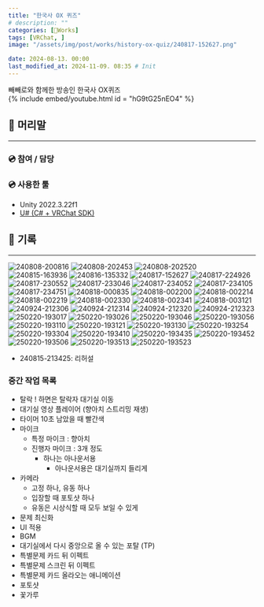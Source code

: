 ```yaml
---
title: "한국사 OX 퀴즈"
# description: ""
categories: [🍇Works]
tags: [VRChat, ]
image: "/assets/img/post/works/history-ox-quiz/240817-152627.png"

date: 2024-08-13. 00:00
last_modified_at: 2024-11-09. 08:35 # Init
---
```


빼빼로와 함께한 방송인 한국사 OX퀴즈  
{% include embed/youtube.html id = "hG9tG25nEO4" %}

## 📀 머리말

---

### 💿 참여 / 담당

### 💿 사용한 툴

- Unity 2022.3.22f1
- [U# (C# + VRChat SDK)](https://udonsharp.docs.vrchat.com/)

## 📀 기록

---
![240808-200816](/assets/img/post/works/history-ox-quiz/240808-200816.png)
![240808-202453](/assets/img/post/works/history-ox-quiz/240808-202453.png)
![240808-202520](/assets/img/post/works/history-ox-quiz/240808-202520.png)
![240815-163936](/assets/img/post/works/history-ox-quiz/240815-163936.png)
![240816-135332](/assets/img/post/works/history-ox-quiz/240816-135332.png)
![240817-152627](/assets/img/post/works/history-ox-quiz/240817-152627.png)
![240817-224926](/assets/img/post/works/history-ox-quiz/240817-224926.png)
![240817-230552](/assets/img/post/works/history-ox-quiz/240817-230552.png)
![240817-233046](/assets/img/post/works/history-ox-quiz/240817-233046.png)
![240817-234052](/assets/img/post/works/history-ox-quiz/240817-234052.png)
![240817-234105](/assets/img/post/works/history-ox-quiz/240817-234105.png)
![240817-234751](/assets/img/post/works/history-ox-quiz/240817-234751.png)
![240818-000835](/assets/img/post/works/history-ox-quiz/240818-000835.png)
![240818-002200](/assets/img/post/works/history-ox-quiz/240818-002200.png)
![240818-002214](/assets/img/post/works/history-ox-quiz/240818-002214.png)
![240818-002219](/assets/img/post/works/history-ox-quiz/240818-002219.png)
![240818-002330](/assets/img/post/works/history-ox-quiz/240818-002330.png)
![240818-002341](/assets/img/post/works/history-ox-quiz/240818-002341.png)
![240818-003121](/assets/img/post/works/history-ox-quiz/240818-003121.png)
![240924-212306](/assets/img/post/works/history-ox-quiz/240924-212306.png)
![240924-212314](/assets/img/post/works/history-ox-quiz/240924-212314.png)
![240924-212320](/assets/img/post/works/history-ox-quiz/240924-212320.png)
![240924-212323](/assets/img/post/works/history-ox-quiz/240924-212323.png)
![250220-193017](/assets/img/post/works/history-ox-quiz/250220-193017.png)
![250220-193026](/assets/img/post/works/history-ox-quiz/250220-193026.png)
![250220-193046](/assets/img/post/works/history-ox-quiz/250220-193046.png)
![250220-193056](/assets/img/post/works/history-ox-quiz/250220-193056.png)
![250220-193110](/assets/img/post/works/history-ox-quiz/250220-193110.png)
![250220-193121](/assets/img/post/works/history-ox-quiz/250220-193121.png)
![250220-193130](/assets/img/post/works/history-ox-quiz/250220-193130.png)
![250220-193254](/assets/img/post/works/history-ox-quiz/250220-193254.png)
![250220-193304](/assets/img/post/works/history-ox-quiz/250220-193304.png)
![250220-193410](/assets/img/post/works/history-ox-quiz/250220-193410.png)
![250220-193435](/assets/img/post/works/history-ox-quiz/250220-193435.png)
![250220-193452](/assets/img/post/works/history-ox-quiz/250220-193452.png)
![250220-193506](/assets/img/post/works/history-ox-quiz/250220-193506.png)
![250220-193513](/assets/img/post/works/history-ox-quiz/250220-193513.png)
![250220-193523](/assets/img/post/works/history-ox-quiz/250220-193523.png)

- 240815-213425: 리허설

### 중간 작업 목록

- 탈락 ! 하면은 탈락자 대기실 이동
- 대기실 영상 플레이어 (향아치 스트리밍 재생)
- 타이머 10초 남았을 때 빨간색
- 마이크
  - 특정 마이크 : 향아치
  - 진행자 마이크 : 3개 정도
    - 하나는 아나운서용
      - 아나운서용은 대기실까지 들리게
- 카메라
  - 고정 하나, 유동 하나
  - 입장할 때 포토샷 하나
  - 유동은 시상식할 때 모두 보일 수 있게
- 문제 최신화
- UI 적용
- BGM
- 대기실에서 다시 중앙으로 올 수 있는 포탈 (TP)
- 특별문제 카드 뒤 이펙트
- 특별문제 스크린 뒤 이펙트
- 특별문제 카드 올라오는 애니메이션
- 포토샷
- 꽃가루
